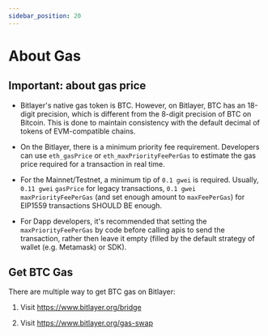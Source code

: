 ```yaml
---
sidebar_position: 20
---
```


# About Gas

## Important: about gas price
- Bitlayer's native gas token is BTC. However, on Bitlayer, BTC has an 18-digit precision, which is different from the 8-digit precision of BTC on Bitcoin. This is done to maintain consistency with the default decimal of tokens of EVM-compatible chains.

- On the Bitlayer, there is a minimum priority fee requirement. Developers can use `eth_gasPrice` or `eth_maxPriorityFeePerGas` to estimate the gas price required for a transaction in real time.

- For the Mainnet/Testnet, a minimum tip of `0.1 gwei` is required. Usually, `0.11 gwei` `gasPrice` for legacy transactions, `0.1 gwei` `maxPriorityFeePerGas` (and set enough amount to `maxFeePerGas`) for EIP1559 transactions SHOULD BE enough.

- For Dapp developers, it's recommended that setting the `maxPriorityFeePerGas` by code before calling apis to send the transaction, rather then leave it empty (filled by the default strategy of wallet (e.g. Metamask) or SDK).

## Get BTC Gas

There are multiple way to get BTC gas on Bitlayer:

1. Visit https://www.bitlayer.org/bridge

2. Visit https://www.bitlayer.org/gas-swap 
